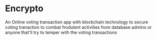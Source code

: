# Encrypto
An Online voting transaction app with blockchain technology to secure coting tranaction to combat frodulent activities from database admins or anyone that'll try to temper with the voting transactions

